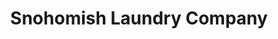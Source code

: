 ---
title: "Snohomish Laundry Company"
url: /snohomish/snohomish-laundry-company/
shop: Wäscherei
---